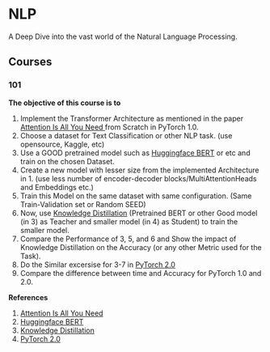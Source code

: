 # NLP
A Deep Dive into the vast world of the Natural Language Processing.

## Courses

### 101

**The objective of this course is to**

1. Implement the Transformer Architecture as mentioned in the paper [Attention Is All You Need
](https://arxiv.org/abs/1706.03762) from Scratch in PyTorch 1.0.
2. Choose a dataset for Text Classification or other NLP task. (use opensource, Kaggle, etc)
3. Use a GOOD pretrained model such as [Huggingface BERT](https://huggingface.co/docs/transformers/model_doc/bert) or etc and train on the chosen Dataset.
4. Create a new model with lesser size from the implemented Architecture in 1. (use less number of encoder-decoder blocks/MultiAttentionHeads and Embeddings etc.)
5. Train this Model on the same dataset with same configuration. (Same Train-Validation set or Random SEED)
6. Now, use [Knowledge Distillation](https://arxiv.org/abs/1503.02531) (Pretrained BERT or other Good model (in 3) as Teacher and smaller model (in 4) as Student) to train the smaller model.
7. Compare the Performance of 3, 5, and 6 and Show the impact of Knowledge Distillation on the Accuracy (or any other Metric used for the Task).
8. Do the Similar excersise for 3-7 in [PyTorch 2.0](https://pytorch.org/get-started/pytorch-2.0/)
9. Compare the difference between time and Accuracy for PyTorch 1.0 and 2.0.

**References**
1. [Attention Is All You Need](https://arxiv.org/abs/1706.03762)
2. [Huggingface BERT](https://huggingface.co/docs/transformers/model_doc/bert)
3. [Knowledge Distillation](https://arxiv.org/abs/1503.02531)
4. [PyTorch 2.0](https://pytorch.org/get-started/pytorch-2.0/)
